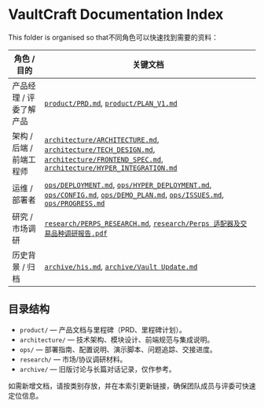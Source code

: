 # VaultCraft Documentation Index

This folder is organised so that不同角色可以快速找到需要的资料：

| 角色 / 目的 | 关键文档 |
| --- | --- |
| 产品经理 / 评委了解产品 | [`product/PRD.md`](product/PRD.md), [`product/PLAN_V1.md`](product/PLAN_V1.md) |
| 架构 / 后端 / 前端工程师 | [`architecture/ARCHITECTURE.md`](architecture/ARCHITECTURE.md), [`architecture/TECH_DESIGN.md`](architecture/TECH_DESIGN.md), [`architecture/FRONTEND_SPEC.md`](architecture/FRONTEND_SPEC.md), [`architecture/HYPER_INTEGRATION.md`](architecture/HYPER_INTEGRATION.md) |
| 运维 / 部署者 | [`ops/DEPLOYMENT.md`](ops/DEPLOYMENT.md), [`ops/HYPER_DEPLOYMENT.md`](ops/HYPER_DEPLOYMENT.md), [`ops/CONFIG.md`](ops/CONFIG.md), [`ops/DEMO_PLAN.md`](ops/DEMO_PLAN.md), [`ops/ISSUES.md`](ops/ISSUES.md), [`ops/PROGRESS.md`](ops/PROGRESS.md) |
| 研究 / 市场调研 | [`research/PERPS_RESEARCH.md`](research/PERPS_RESEARCH.md), [`research/Perps 适配器及交易品种调研报告.pdf`](research/Perps%20适配器及交易品种调研报告.pdf) |
| 历史背景 / 归档 | [`archive/his.md`](archive/his.md), [`archive/Vault Update.md`](archive/Vault%20Update.md) |

## 目录结构

- `product/` — 产品文档与里程碑（PRD、里程碑计划）。
- `architecture/` — 技术架构、模块设计、前端规范与集成说明。
- `ops/` — 部署指南、配置说明、演示脚本、问题追踪、交接进度。
- `research/` — 市场/协议调研材料。
- `archive/` — 旧版讨论与长篇对话记录，仅作参考。

如需新增文档，请按类别存放，并在本索引更新链接，确保团队成员与评委可快速定位信息。
